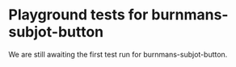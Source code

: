 # Playground tests for burnmans-subjot-button
We are still awaiting the first test run for burnmans-subjot-button.
